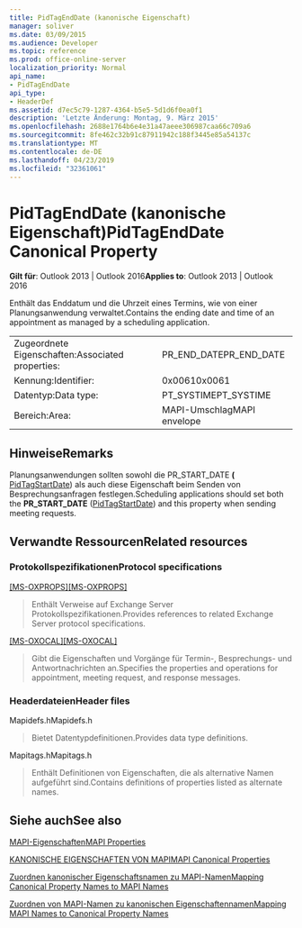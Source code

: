 ```yaml
---
title: PidTagEndDate (kanonische Eigenschaft)
manager: soliver
ms.date: 03/09/2015
ms.audience: Developer
ms.topic: reference
ms.prod: office-online-server
localization_priority: Normal
api_name:
- PidTagEndDate
api_type:
- HeaderDef
ms.assetid: d7ec5c79-1287-4364-b5e5-5d1d6f0ea0f1
description: 'Letzte Änderung: Montag, 9. März 2015'
ms.openlocfilehash: 2688e1764b6e4e31a47aeee306987caa66c709a6
ms.sourcegitcommit: 8fe462c32b91c87911942c188f3445e85a54137c
ms.translationtype: MT
ms.contentlocale: de-DE
ms.lasthandoff: 04/23/2019
ms.locfileid: "32361061"
---
```

# <a name="pidtagenddate-canonical-property"></a><span data-ttu-id="0fa9a-103">PidTagEndDate (kanonische Eigenschaft)</span><span class="sxs-lookup"><span data-stu-id="0fa9a-103">PidTagEndDate Canonical Property</span></span>

  
  
<span data-ttu-id="0fa9a-104">**Gilt für**: Outlook 2013 | Outlook 2016</span><span class="sxs-lookup"><span data-stu-id="0fa9a-104">**Applies to**: Outlook 2013 | Outlook 2016</span></span> 
  
<span data-ttu-id="0fa9a-105">Enthält das Enddatum und die Uhrzeit eines Termins, wie von einer Planungsanwendung verwaltet.</span><span class="sxs-lookup"><span data-stu-id="0fa9a-105">Contains the ending date and time of an appointment as managed by a scheduling application.</span></span> 
  
|||
|:-----|:-----|
|<span data-ttu-id="0fa9a-106">Zugeordnete Eigenschaften:</span><span class="sxs-lookup"><span data-stu-id="0fa9a-106">Associated properties:</span></span>  <br/> |<span data-ttu-id="0fa9a-107">PR_END_DATE</span><span class="sxs-lookup"><span data-stu-id="0fa9a-107">PR_END_DATE</span></span>  <br/> |
|<span data-ttu-id="0fa9a-108">Kennung:</span><span class="sxs-lookup"><span data-stu-id="0fa9a-108">Identifier:</span></span>  <br/> |<span data-ttu-id="0fa9a-109">0x0061</span><span class="sxs-lookup"><span data-stu-id="0fa9a-109">0x0061</span></span>  <br/> |
|<span data-ttu-id="0fa9a-110">Datentyp:</span><span class="sxs-lookup"><span data-stu-id="0fa9a-110">Data type:</span></span>  <br/> |<span data-ttu-id="0fa9a-111">PT_SYSTIME</span><span class="sxs-lookup"><span data-stu-id="0fa9a-111">PT_SYSTIME</span></span>  <br/> |
|<span data-ttu-id="0fa9a-112">Bereich:</span><span class="sxs-lookup"><span data-stu-id="0fa9a-112">Area:</span></span>  <br/> |<span data-ttu-id="0fa9a-113">MAPI-Umschlag</span><span class="sxs-lookup"><span data-stu-id="0fa9a-113">MAPI envelope</span></span>  <br/> |
   
## <a name="remarks"></a><span data-ttu-id="0fa9a-114">Hinweise</span><span class="sxs-lookup"><span data-stu-id="0fa9a-114">Remarks</span></span>

<span data-ttu-id="0fa9a-115">Planungsanwendungen sollten sowohl die PR_START_DATE **(** [PidTagStartDate](pidtagstartdate-canonical-property.md)) als auch diese Eigenschaft beim Senden von Besprechungsanfragen festlegen.</span><span class="sxs-lookup"><span data-stu-id="0fa9a-115">Scheduling applications should set both the **PR_START_DATE** ([PidTagStartDate](pidtagstartdate-canonical-property.md)) and this property when sending meeting requests.</span></span> 
  
## <a name="related-resources"></a><span data-ttu-id="0fa9a-116">Verwandte Ressourcen</span><span class="sxs-lookup"><span data-stu-id="0fa9a-116">Related resources</span></span>

### <a name="protocol-specifications"></a><span data-ttu-id="0fa9a-117">Protokollspezifikationen</span><span class="sxs-lookup"><span data-stu-id="0fa9a-117">Protocol specifications</span></span>

<span data-ttu-id="0fa9a-118">[[MS-OXPROPS]](https://msdn.microsoft.com/library/f6ab1613-aefe-447d-a49c-18217230b148%28Office.15%29.aspx)</span><span class="sxs-lookup"><span data-stu-id="0fa9a-118">[[MS-OXPROPS]](https://msdn.microsoft.com/library/f6ab1613-aefe-447d-a49c-18217230b148%28Office.15%29.aspx)</span></span>
  
> <span data-ttu-id="0fa9a-119">Enthält Verweise auf Exchange Server Protokollspezifikationen.</span><span class="sxs-lookup"><span data-stu-id="0fa9a-119">Provides references to related Exchange Server protocol specifications.</span></span>
    
<span data-ttu-id="0fa9a-120">[[MS-OXOCAL]](https://msdn.microsoft.com/library/09861fde-c8e4-4028-9346-e7c214cfdba1%28Office.15%29.aspx)</span><span class="sxs-lookup"><span data-stu-id="0fa9a-120">[[MS-OXOCAL]](https://msdn.microsoft.com/library/09861fde-c8e4-4028-9346-e7c214cfdba1%28Office.15%29.aspx)</span></span>
  
> <span data-ttu-id="0fa9a-121">Gibt die Eigenschaften und Vorgänge für Termin-, Besprechungs- und Antwortnachrichten an.</span><span class="sxs-lookup"><span data-stu-id="0fa9a-121">Specifies the properties and operations for appointment, meeting request, and response messages.</span></span>
    
### <a name="header-files"></a><span data-ttu-id="0fa9a-122">Headerdateien</span><span class="sxs-lookup"><span data-stu-id="0fa9a-122">Header files</span></span>

<span data-ttu-id="0fa9a-123">Mapidefs.h</span><span class="sxs-lookup"><span data-stu-id="0fa9a-123">Mapidefs.h</span></span>
  
> <span data-ttu-id="0fa9a-124">Bietet Datentypdefinitionen.</span><span class="sxs-lookup"><span data-stu-id="0fa9a-124">Provides data type definitions.</span></span>
    
<span data-ttu-id="0fa9a-125">Mapitags.h</span><span class="sxs-lookup"><span data-stu-id="0fa9a-125">Mapitags.h</span></span>
  
> <span data-ttu-id="0fa9a-126">Enthält Definitionen von Eigenschaften, die als alternative Namen aufgeführt sind.</span><span class="sxs-lookup"><span data-stu-id="0fa9a-126">Contains definitions of properties listed as alternate names.</span></span>
    
## <a name="see-also"></a><span data-ttu-id="0fa9a-127">Siehe auch</span><span class="sxs-lookup"><span data-stu-id="0fa9a-127">See also</span></span>



[<span data-ttu-id="0fa9a-128">MAPI-Eigenschaften</span><span class="sxs-lookup"><span data-stu-id="0fa9a-128">MAPI Properties</span></span>](mapi-properties.md)
  
[<span data-ttu-id="0fa9a-129">KANONISCHE EIGENSCHAFTEN VON MAPI</span><span class="sxs-lookup"><span data-stu-id="0fa9a-129">MAPI Canonical Properties</span></span>](mapi-canonical-properties.md)
  
[<span data-ttu-id="0fa9a-130">Zuordnen kanonischer Eigenschaftsnamen zu MAPI-Namen</span><span class="sxs-lookup"><span data-stu-id="0fa9a-130">Mapping Canonical Property Names to MAPI Names</span></span>](mapping-canonical-property-names-to-mapi-names.md)
  
[<span data-ttu-id="0fa9a-131">Zuordnen von MAPI-Namen zu kanonischen Eigenschaftennamen</span><span class="sxs-lookup"><span data-stu-id="0fa9a-131">Mapping MAPI Names to Canonical Property Names</span></span>](mapping-mapi-names-to-canonical-property-names.md)

